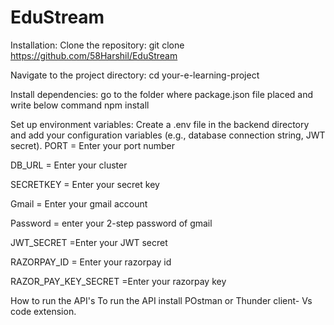 # EduStream
Installation:
Clone the repository: git clone https://github.com/58Harshil/EduStream

Navigate to the project directory:
cd your-e-learning-project

Install dependencies:
go to the folder where package.json file placed and write below command npm install

Set up environment variables:
Create a .env file in the backend directory and add your configuration variables (e.g., database connection string, JWT secret). PORT = Enter your port number

DB_URL = Enter your cluster

SECRETKEY = Enter your secret key

Gmail = Enter your gmail account

Password = enter your 2-step password of gmail

JWT_SECRET =Enter your JWT secret

RAZORPAY_ID = Enter your razorpay id

RAZOR_PAY_KEY_SECRET =Enter your razorpay key

How to run the API's
To run the API install POstman or Thunder client- Vs code extension.
